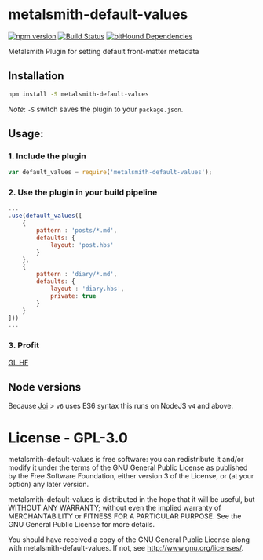 # metalsmith-default-values
[![npm version][npm-badge]][npm-url]
[![Build Status][travis-badge]][travis-url]
[![bitHound Dependencies][bithound-badge]][bithound-url]

Metalsmith Plugin for setting default front-matter metadata

## Installation
```bash
npm install -S metalsmith-default-values
```

*Note*: `-S` switch saves the plugin to your `package.json`.

## Usage:

### 1. Include the plugin
```js
var default_values = require('metalsmith-default-values');
```

### 2. Use the plugin in your build pipeline
```js
...
.use(default_values([
    {
        pattern : 'posts/*.md',
        defaults: {
            layout: 'post.hbs'
        }
    },
	{
		pattern : 'diary/*.md',
		defaults: {
			layout : 'diary.hbs',
			private: true
		}
	}
]))
...
```

### 3. Profit
[GL HF](http://www.urbandictionary.com/define.php?term=glhf)

## Node versions
Because [Joi](https://github.com/hapijs/joi/) > `v6` uses ES6 syntax this runs on NodeJS `v4` and above.

# License - GPL-3.0
metalsmith-default-values is free software: you can redistribute it and/or modify it under the terms of the GNU General Public License as published by the Free Software Foundation, either version 3 of the License, or (at your option) any later version.

metalsmith-default-values is distributed in the hope that it will be useful, but WITHOUT ANY WARRANTY; without even the implied warranty of MERCHANTABILITY or FITNESS FOR A PARTICULAR PURPOSE.  See the GNU General Public License for more details.

You should have received a copy of the GNU General Public License along with metalsmith-default-values.  If not, see http://www.gnu.org/licenses/.


[npm-badge]: https://img.shields.io/npm/v/metalsmith-default-values.svg
[npm-url]: https://www.npmjs.com/package/metalsmith-default-values

[travis-badge]: https://travis-ci.org/woodyrew/metalsmith-default-values.svg?branch=master
[travis-url]: https://travis-ci.org/woodyrew/metalsmith-default-values

[bithound-badge]: https://www.bithound.io/github/woodyrew/metalsmith-default-values/badges/dependencies.svg
[bithound-url]: https://www.bithound.io/github/woodyrew/metalsmith-default-values/master/dependencies/npm
